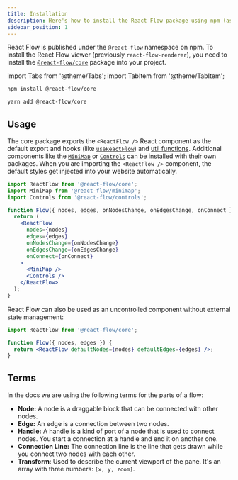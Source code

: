 ```yaml
---
title: Installation
description: Here's how to install the React Flow package using npm (as react-flow-renderer), and how to include it in your own project
sidebar_position: 1
---
```


React Flow is published under the `@react-flow` namespace on npm. To install the React Flow viewer (previously `react-flow-renderer`), you need to install the [`@react-flow/core`](https://www.npmjs.com/package/@react-flow/core) package into your project.

import Tabs from '@theme/Tabs';
import TabItem from '@theme/TabItem';

<Tabs>
  <TabItem value="npm" label="npm" default>

```bash
npm install @react-flow/core
```

  </TabItem>
  <TabItem value="yarn" label="Yarn">

```bash
yarn add @react-flow/core
```

  </TabItem>
</Tabs>

## Usage

The core package exports the `<ReactFlow />` React component as the default export and hooks (like [`useReactFlow`](/docs/api/hooks/use-react-flow)) and [util functions](/docs/api/graph-util-functions). Additional components like the [`MiniMap`](/docs/api/plugin-components/minimap) or [`Controls`](/docs/api/plugin-components/controls) can be installed with their own packages. When you are importing the `<ReactFlow />` component, the default styles get injected into your website automatically.

```jsx
import ReactFlow from '@react-flow/core';
import MiniMap from '@react-flow/minimap';
import Controls from '@react-flow/controls';

function Flow({ nodes, edges, onNodesChange, onEdgesChange, onConnect }) {
  return (
    <ReactFlow
      nodes={nodes}
      edges={edges}
      onNodesChange={onNodesChange}
      onEdgesChange={onEdgesChange}
      onConnect={onConnect}
    >
      <MiniMap />
      <Controls />
    </ReactFlow>
  );
}
```

React Flow can also be used as an uncontrolled component without external state management:

```jsx
import ReactFlow from '@react-flow/core';

function Flow({ nodes, edges }) {
  return <ReactFlow defaultNodes={nodes} defaultEdges={edges} />;
}
```

## Terms

In the docs we are using the following terms for the parts of a flow:

- **Node:** A node is a draggable block that can be connected with other nodes.
- **Edge:** An edge is a connection between two nodes.
- **Handle:** A handle is a kind of port of a node that is used to connect nodes. You start a connection at a handle and end it on another one.
- **Connection Line:** The connection line is the line that gets drawn while you connect two nodes with each other.
- **Transform**: Used to describe the current viewport of the pane. It's an array with three numbers: `[x, y, zoom]`.

